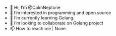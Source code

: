 - 👋 Hi, I’m @CalmNeptune
- 👀 I’m interested in programming and open source
- 🌱 I’m currently learning Golang
- 💞️ I’m looking to collaborate on Golang project
- 📫 How to reach me | None

<!---
CalmNeptune/CalmNeptune is a ✨ special ✨ repository because its `README.md` (this file) appears on your GitHub profile.
You can click the Preview link to take a look at your changes.
--->
